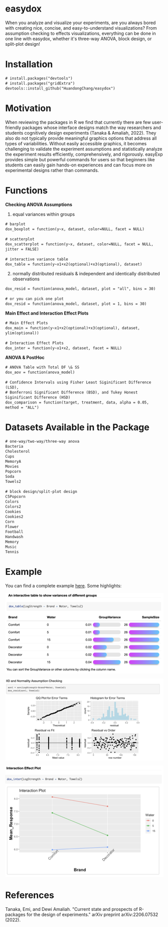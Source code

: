 # easydox
When you analyze and visualize your experiments, are you always bored with creating nice, concise, and easy-to-understand visualizations? From assumption checking to effects visualizations, everything can be done in one line with easydox, whether it's three-way ANOVA, block design, or split-plot design!

# Installation
```
# install.packages("devtools")
# install.packages("gridExtra")
devtools::install_github("HuandongChang/easydox")
```

# Motivation
When reviewing the packages in R we find that currently there are few user-friendly packages whose interface designs match the way researchers and students cognitively design experiments (Tanaka & Amaliah, 2022). They also do not typically provide meaningful graphics options that address all types of variabilities. Without easily accessible graphics, it becomes challenging to validate the experiment assumptions and statistically analyze the experiment results efficiently, comprehensively, and rigorously. easyExp provides simple but powerful commands for users so that beginners like students can easily gain hands-on experiences and can focus more on experimental designs rather than commands. 


# Functions
**Checking ANOVA Assumptions**


1) equal variances within groups
```
# barplot
dox_boxplot = function(y~x, dataset, color=NULL, facet = NULL)

# scatterplot
dox_scatterplot = function(y~x, dataset, color=NULL, facet = NULL, jitter = FALSE)

# interactive variance table
dox_table = function(y~x1+x2(optional)+x3(optional), dataset)
```


2) normally distributed residuals \& independent and identically distributed observations
```
dox_resid = function(anova_model, dataset, plot = "all", bins = 30)

# or you can pick one plot
dox_resid = function(anova_model, dataset, plot = 1, bins = 30)
```

**Main Effect and Interaction Effect Plots**
```
# Main Effect Plots
dox_main = function(y~x1+x2(optional)+x3(optional), dataset, ylim(optional))

# Interaction Effect Plots
dox_inter = function(y~x1+x2, dataset, facet = NULL)
```

**ANOVA \& PostHoc**
```
# ANOVA Table with Total DF \& SS
dox_aov = function(anova_model)

# Confidence Intervals using Fisher Least Siginificant Difference (LSD), 
# Bonferroni Significant Difference (BSD), and Tukey Honest Siginificant Difference (HSD)
dox_comparison = function(target, treatment, data, alpha = 0.05, method = "ALL")
```


# Datasets Available in the Package
```
# one-way/two-way/three-way anova
Bacteria
Cholesterol
Cups
MemoryA
Movies
Popcorn
Soda
Towels2

# block design/split-plot design
C5Popcorn
Colors
Colors2
Cookies
Cookies2
Corn
Flower
Football
Handwash
Memory
Music
Tennis
```


# Example
You can find a complete example
[here](http://htmlpreview.github.io/?https://github.com/HuandongChang/easydox/blob/main/vignettes/introduction.html). Some highlights:

![](figure/vartable.png)

![](figure/residual_all.png)

![](figure/interactionEffect.png)

# References
Tanaka, Emi, and Dewi Amaliah. "Current state and prospects of R-packages for the design of experiments." arXiv preprint arXiv:2206.07532 (2022).


